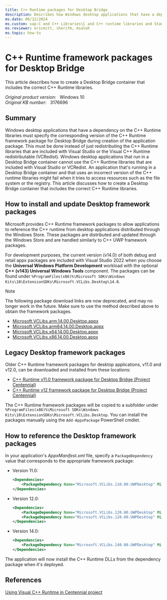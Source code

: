 ```yaml
---
title: C++ Runtime packages for Desktop Bridge
description: Describes how Windows desktop applications that have a dependency on the C++ Runtime libraries can't redistribute the version of the libraries that's included with Visual Studio or via the Visual C++ redistributable (VCRedist) packages. Explains how to create a Desktop Bridge container that includes the correct C++ Runtime libraries.
ms.date: 06/12/2024
ms.custom: sap:C and C++ Libraries\C and C++ runtime libraries and Standard Template Library (STL)
ms.reviewer: ericmitt, sherifm, msaleh
ms.topic: how-to
---
```

# C++ Runtime framework packages for Desktop Bridge

This article describes how to create a Desktop Bridge container that includes the correct C++ Runtime libraries.

_Original product version:_ &nbsp; Windows 10  
_Original KB number:_ &nbsp; 3176696

## Summary

Windows desktop applications that have a dependency on the C++ Runtime libraries must specify the corresponding version of the C++ Runtime framework package for Desktop Bridge during creation of the application package. This must be done instead of just redistributing the C++ Runtime libraries that are included with Visual Studio or the Visual C++ Runtime redistributable (VCRedist). Windows desktop applications that run in a Desktop Bridge container cannot use the C++ Runtime libraries that are included with Visual Studio or VCRedist. An application that's running in a Desktop Bridge container and that uses an incorrect version of the C++ runtime libraries might fail when it tries to access resources such as the file system or the registry. This article discusses how to create a Desktop Bridge container that includes the correct C++ Runtime libraries.

## How to install and update Desktop framework packages

Microsoft provides C++ Runtime framework packages to allow applications to reference the C++ runtime from desktop applications distributed through the Windows Store. These packages are distributed and updated through the Windows Store and are handled similarly to C++ UWP framework packages.

For development purposes, the current version (v14.0) of both debug and retail appx packages are included with Visual Studio 2022 when you choose the **Universal Windows Platform Development** workload with the optional **C++ (v143) Universal Windows Tools** component. The packages can be found under `%ProgramFiles(x86)%\Microsoft SDKs\Windows Kits\10\ExtensionSDKs\Microsoft.VCLibs.Desktop\14.0`.

> [!NOTE]
> 
> The following package download links are now deprecated, and may no longer work in the future. Make sure to use the method described above to obtain the framework packages.
>
> - [Microsoft.VCLibs.arm.14.00.Desktop.appx](https://aka.ms/Microsoft.VCLibs.arm.14.00.Desktop.appx)
> - [Microsoft.VCLibs.arm64.14.00.Desktop.appx](https://aka.ms/Microsoft.VCLibs.arm64.14.00.Desktop.appx)
> - [Microsoft.VCLibs.x64.14.00.Desktop.appx](https://aka.ms/Microsoft.VCLibs.x64.14.00.Desktop.appx)
> - [Microsoft.VCLibs.x86.14.00.Desktop.appx](https://aka.ms/Microsoft.VCLibs.x86.14.00.Desktop.appx)

## Legacy Desktop framework packages

Older C++ Runtime framework packages for desktop applications, v11.0 and v12.0, can be downloaded and installed from these locations:

- [C++ Runtime v11.0 framework package for Desktop Bridge (Project Centennial)](https://www.microsoft.com/download/details.aspx?id=53340)
- [C++ Runtime v12 framework package for Desktop Bridge (Project Centennial)](https://www.microsoft.com/download/details.aspx?id=53176)

The C++ Runtime framework packages will be copied to a subfolder under `%ProgramFiles(x86)%\Microsoft SDKs\Windows Kits\10\ExtensionSDKs\Microsoft.VCLibs.Desktop`. You can install the packages manually using the `Add-AppxPackage` PowerShell cmdlet.

## How to reference the Desktop framework packages

In your application's *AppxManifest.xml* file, specify a `PackageDependency` value that corresponds to the appropriate framework package:

- Version 11.0:

    ```xml
    <Dependencies>
        <PackageDependency Name="Microsoft.VCLibs.110.00.UWPDesktop" MinVersion="11.0.61135.0" Publisher="CN=Microsoft Corporation, O=Microsoft Corporation, L=Redmond, S=Washington, C=US"/>
    </Dependencies>
    ```

- Version 12.0:

    ```xml
    <Dependencies>
        <PackageDependency Name="Microsoft.VCLibs.120.00.UWPDesktop" MinVersion="120.40653.0" Publisher="CN=Microsoft Corporation, O=Microsoft Corporation, L=Redmond, S=Washington, C=US" />
        <PackageDependency Name="Microsoft.VCLibs.120.00.UWPDesktop" MinVersion="12.0.40653.0" Publisher="CN=Microsoft Corporation, O=Microsoft Corporation, L=Redmond, S=Washington, C=US" />
    </Dependencies>
    ```

- Version 14.0:

    ```xml
    <Dependencies>
        <PackageDependency Name="Microsoft.VCLibs.140.00.UWPDesktop" MinVersion="14.0.24217.0" Publisher="CN=Microsoft Corporation, O=Microsoft Corporation, L=Redmond, S=Washington, C=US" />
    </Dependencies>
    ```

The application will now install the C++ Runtime DLLs from the dependency package when it's deployed.

## References

 [Using Visual C++ Runtime in Centennial project](https://devblogs.microsoft.com/cppblog/using-visual-c-runtime-in-centennial-project/)

